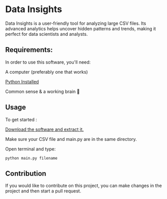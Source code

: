 # Data Insights

Data Insights is a user-friendly tool for analyzing large CSV files. Its advanced analytics helps uncover hidden patterns and trends, making it perfect for data scientists and analysts.


## Requirements:

In order to use this software, you'll need:

A computer (preferably one that works)

<a href="https://www.python.org/downloads/">Python Installed</a>

Common sense & a working brain 🧠


## Usage

To get started :

<a href="https://github.com/VarunBanka/Data-Insights/archive/refs/heads/main.zip">Download the software and extract it.</a>

Make sure your CSV file and main.py are in the same directory.

Open terminal and type:


``` shell
python main.py filename
```

## Contribution

If you would like to contribute on this project, you can make changes in the project and then start a pull request.
